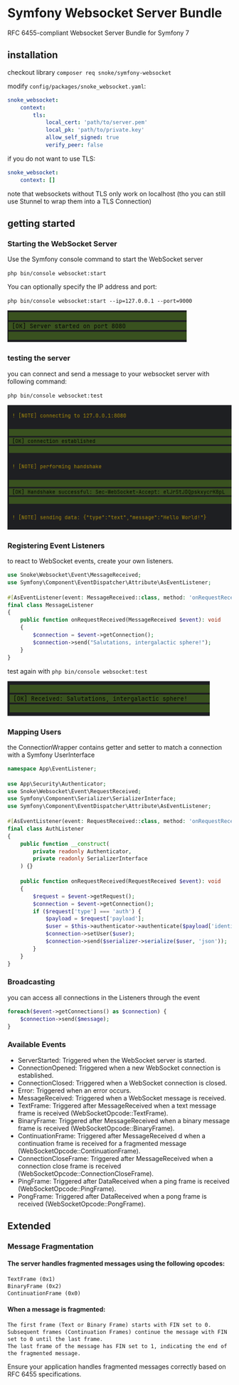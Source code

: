 # Symfony Websocket Server Bundle
RFC 6455-compliant Websocket Server Bundle for Symfony 7

## installation

checkout library
`composer req snoke/symfony-websocket`

modify `config/packages/snoke_websocket.yaml`:
````yml
snoke_websocket:
    context:
        tls:
            local_cert: 'path/to/server.pem'
            local_pk: 'path/to/private.key'
            allow_self_signed: true
            verify_peer: false
````

if you do not want to use TLS:
````yml
snoke_websocket:
    context: []
````
note that websockets without TLS only work on localhost (tho you can still use Stunnel to wrap them into a TLS Connection)

## getting started
### Starting the WebSocket Server

Use the Symfony console command to start the WebSocket server

`php bin/console websocket:start`

You can optionally specify the IP address and port:

`php bin/console websocket:start --ip=127.0.0.1 --port=9000`

![](./Docs/Images/serverstart.png)

### testing the server

you can connect and send a message to your websocket server with following command:

`php bin/console websocket:test`

![](./Docs/Images/servertest.png)

### Registering Event Listeners

to react to WebSocket events, create your own listeners.

```php
use Snoke\Websocket\Event\MessageReceived;
use Symfony\Component\EventDispatcher\Attribute\AsEventListener;

#[AsEventListener(event: MessageReceived::class, method: 'onRequestReceived')]
final class MessageListener
{
    public function onRequestReceived(MessageReceived $event): void
    {
        $connection = $event->getConnection();
        $connection->send("Salutations, intergalactic sphere!");
    }
}
```
test again with `php bin/console websocket:test`

![](./Docs/Images/listenertest.png)


### Mapping Users
the ConnectionWrapper contains getter and setter to match a connection with a Symfony UserInterface
```php
namespace App\EventListener;

use App\Security\Authenticator;
use Snoke\Websocket\Event\RequestReceived;
use Symfony\Component\Serializer\SerializerInterface;
use Symfony\Component\EventDispatcher\Attribute\AsEventListener;

#[AsEventListener(event: RequestReceived::class, method: 'onRequestReceived')]
final class AuthListener
{
    public function __construct(
        private readonly Authenticator,
        private readonly SerializerInterface
    ) {}
    
    public function onRequestReceived(RequestReceived $event): void
    {
        $request = $event->getRequest();
        $connection = $event->getConnection();
        if ($request['type'] === 'auth') {
            $payload = $request['payload'];
            $user = $this->authenticator->authenticate($payload['identifier'],$payload['password']);
            $connection->setUser($user);
            $connection->send($serializer->serialize($user, 'json'));
        }
    }
}
```

### Broadcasting
you can access all connections in the Listeners through the event
```php
foreach($event->getConnections() as $connection) {
    $connection->send($message);
}
```
### Available Events
- ServerStarted: Triggered when the WebSocket server is started.
- ConnectionOpened: Triggered when a new WebSocket connection is established.
- ConnectionClosed: Triggered when a WebSocket connection is closed.
- Error: Triggered when an error occurs.
- MessageReceived: Triggered when a WebSocket message is received.
- TextFrame: Triggered after MessageReceived when a text message frame is received (WebSocketOpcode::TextFrame).
- BinaryFrame: Triggered after MessageReceived  when a binary message frame is received (WebSocketOpcode::BinaryFrame).
- ContinuationFrame: Triggered after MessageReceived d when a continuation frame is received for a fragmented message (WebSocketOpcode::ContinuationFrame).
- ConnectionCloseFrame: Triggered after MessageReceived when a connection close frame is received (WebSocketOpcode::ConnectionCloseFrame).
- PingFrame: Triggered after DataReceived  when a ping frame is received (WebSocketOpcode::PingFrame).
- PongFrame: Triggered after DataReceived  when a pong frame is received (WebSocketOpcode::PongFrame).

## Extended
### Message Fragmentation

#### The server handles fragmented messages using the following opcodes:

    TextFrame (0x1)
    BinaryFrame (0x2)
    ContinuationFrame (0x0)

#### When a message is fragmented:

    The first frame (Text or Binary Frame) starts with FIN set to 0.
    Subsequent frames (Continuation Frames) continue the message with FIN set to 0 until the last frame.
    The last frame of the message has FIN set to 1, indicating the end of the fragmented message.

Ensure your application handles fragmented messages correctly based on RFC 6455 specifications.
